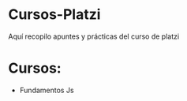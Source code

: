# Cursos-Platzi

Aquí recopilo apuntes y prácticas del curso de platzi

# Cursos:

- Fundamentos Js
